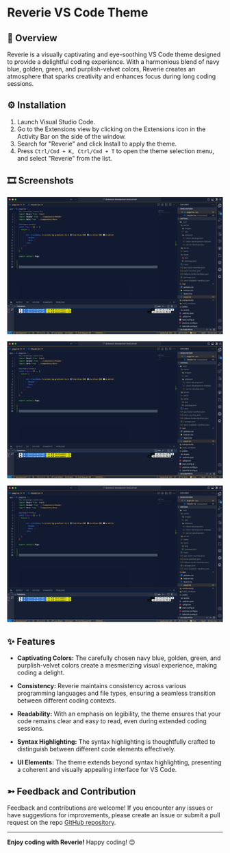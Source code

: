 # Reverie VS Code Theme 

## 🔖 Overview

Reverie is a visually captivating and eye-soothing VS Code theme designed to provide a delightful coding experience. With a harmonious blend of navy blue, golden, green, and purplish-velvet colors, Reverie creates an atmosphere that sparks creativity and enhances focus during long coding sessions.

## ⚙️ Installation

1. Launch Visual Studio Code.
2. Go to the Extensions view by clicking on the Extensions icon in the Activity Bar on the side of the window.
3. Search for "Reverie" and click Install to apply the theme.
4. Press `Ctrl/Cmd + K, Ctrl/Cmd + T` to open the theme selection menu, and select "Reverie" from the list.

## 🎞️ Screenshots

[![Reverie - Screenshot 1](https://github.com/odaguzman/reverie-vscode-theme/raw/master/assets/screenshot1.png)](https://github.com/odaguzman/reverie-vscode-theme/raw/main/assets/Screenshot1.png
)

[![Reverie - Screenshot 2](https://github.com/odaguzman/reverie-vscode-theme/raw/master/assets/screenshot1.png)](https://github.com/odaguzman/reverie-vscode-theme/raw/main/assets/Screenshot2.png
)

[![Reverie - Screenshot 3](https://github.com/odaguzman/reverie-vscode-theme/raw/master/assets/screenshot1.png)](https://github.com/odaguzman/reverie-vscode-theme/raw/main/assets/Screenshot3.png
)

## ✨ Features

- **Captivating Colors:** The carefully chosen navy blue, golden, green, and purplish-velvet colors create a mesmerizing visual experience, making coding a delight.

- **Consistency:** Reverie maintains consistency across various programming languages and file types, ensuring a seamless transition between different coding contexts.

- **Readability:** With an emphasis on legibility, the theme ensures that your code remains clear and easy to read, even during extended coding sessions.

- **Syntax Highlighting:** The syntax highlighting is thoughtfully crafted to distinguish between different code elements effectively.

- **UI Elements:** The theme extends beyond syntax highlighting, presenting a coherent and visually appealing interface for VS Code.

## ➳ Feedback and Contribution

Feedback and contributions are welcome! If you encounter any issues or have suggestions for improvements, please create an issue or submit a pull request on the repo [GitHub repository](https://github.com/odaguzman/reverie-vscode-theme).

---

**Enjoy coding with Reverie!** Happy coding! 😊

